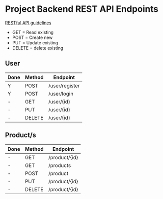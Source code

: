 # Project Backend REST API Endpoints
[RESTful API guidelines](https://restfulapi.net/)

- GET = Read existing
- POST = Create new 
- PUT = Update existing
- DELETE = delete existing

## User
| Done | Method | Endpoint |
| ---- | ------ | -------- |
| Y | POST | /user/register |
| Y | POST | /user/login |
| - | GET | /user/{id} |
| - | PUT | /user/{id} |
| - | DELETE | /user/{id} |

## Product/s
| Done | Method | Endpoint |
| ---- | ------ | -------- |
| - | GET | /product/{id} |
| - | GET | /products |
| - | POST | /product |
| - | PUT | /product/{id} |
| - | DELETE | /product/{id} |
